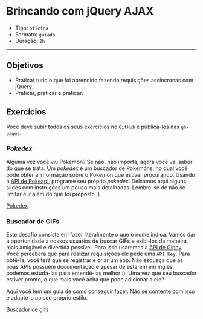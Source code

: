 # Brincando com jQuery AJAX

- Tipo: `oficina`
- Formato: `guiado`
- Duração: `2h`

***

## Objetivos

- Praticar tudo o que foi aprendido fazendo requisições assíncronas com jQuery.
- Praticar, praticar e praticar.

## Exercícios

Você deve subir todos os seus exercícios no `GitHub` e publicá-los nas
`gh-pages`.

### *Pokedex*

Alguma vez você viu Pokemón? Se não, não importa, agora você vai saber do que se
trata. Um *pokedex* é um buscador de Pokemóns, no qual você pode obter a
informação sobre o Pokemón que estiver procurando. Usando a [API de
Pokeapi](https://pokeapi.co/), programe seu próprio *pokedex*. Deixamos aqui
alguns slides com instruções um pouco mais detalhadas. Lembre-se de não se
limitar e ir além do que foi proposto ;)

[Pokedex](https://docs.google.com/presentation/d/e/2PACX-1vTZUDMeEBLTwGHncLRRQzdq4qcQAsV8Q1XNIhJGG4N2QyzFVXgQqf2nZ0zp4U42mitojFEtDxU-Gcan/embed?start=false&loop=false&delayms=3000)

### Buscador de GIFs

Este desafio consiste em fazer literalmente o que o nome indica. Vamos dar a
oportunidade a nossos usuários de buscar GIFs e exibi-los da maneira mais
amigável e divertida possível. Para isso usaremos a [API de
Giphy](https://developers.giphy.com/). Você perceberá que para realizar
requisições ele pede uma `API Key`. Para obtê-la, você terá que se registrar e
criar um app. Não esqueça que as boas APIs possuem documentação e apesar de
estarem em inglês, podemos estudá-las para entendê-las melhor :). Uma vez que
seu buscador estiver pronto, o que mais você acha que pode adicionar a ele?

Aqui você tem um guia de como conseguir fazer. Não se contente com isso e
adapte-o ao seu próprio estilo.

[Buscador de gifs](https://docs.google.com/presentation/d/e/2PACX-1vRabPxOEWBZZ5srO-SaZQ83flBF2Swt9iS2t54ycoJ1tdP07BGQrEuSxU6Uq_M1Cocwbc0UuetdW6PD/embed?start=false&loop=false&delayms=3000)
